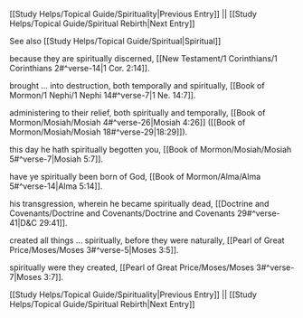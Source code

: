 [[Study Helps/Topical Guide/Spirituality|Previous Entry]]  ||  [[Study Helps/Topical Guide/Spiritual Rebirth|Next Entry]]

 See also [[Study Helps/Topical Guide/Spiritual|Spiritual]]

 because they are spiritually discerned, [[New Testament/1 Corinthians/1 Corinthians 2#^verse-14|1 Cor. 2:14]].

 brought ... into destruction, both temporally and spiritually, [[Book of Mormon/1 Nephi/1 Nephi 14#^verse-7|1 Ne. 14:7]].

 administering to their relief, both spiritually and temporally, [[Book of Mormon/Mosiah/Mosiah 4#^verse-26|Mosiah 4:26]] ([[Book of Mormon/Mosiah/Mosiah 18#^verse-29|18:29]]).

 this day he hath spiritually begotten you, [[Book of Mormon/Mosiah/Mosiah 5#^verse-7|Mosiah 5:7]].

 have ye spiritually been born of God, [[Book of Mormon/Alma/Alma 5#^verse-14|Alma 5:14]].

 his transgression, wherein he became spiritually dead, [[Doctrine and Covenants/Doctrine and Covenants/Doctrine and Covenants 29#^verse-41|D&C 29:41]].

 created all things ... spiritually, before they were naturally, [[Pearl of Great Price/Moses/Moses 3#^verse-5|Moses 3:5]].

 spiritually were they created, [[Pearl of Great Price/Moses/Moses 3#^verse-7|Moses 3:7]].

[[Study Helps/Topical Guide/Spirituality|Previous Entry]]  ||  [[Study Helps/Topical Guide/Spiritual Rebirth|Next Entry]]